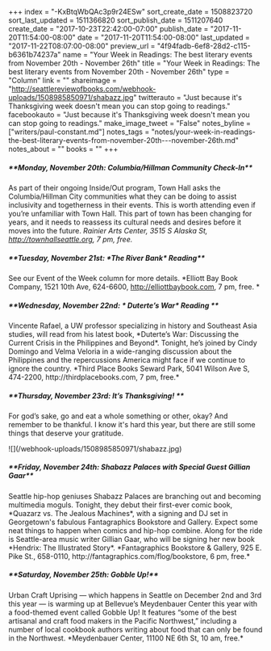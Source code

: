 +++
index = "-KxBtqWbQAc3p9r24ESw"
sort_create_date = 1508823720
sort_last_updated = 1511366820
sort_publish_date = 1511207640
create_date = "2017-10-23T22:42:00-07:00"
publish_date = "2017-11-20T11:54:00-08:00"
date = "2017-11-20T11:54:00-08:00"
last_updated = "2017-11-22T08:07:00-08:00"
preview_url = "4f94fadb-6ef8-28d2-c115-b6361b74237a"
name = "Your Week in Readings: The best literary events from November 20th - November 26th"
title = "Your Week in Readings: The best literary events from November 20th - November 26th"
type = "Column"
link = ""
shareimage = "http://seattlereviewofbooks.com/webhook-uploads/1508985850971/shabazz.jpg"
twitterauto = "Just because it's Thanksgiving week doesn't mean you can stop going to readings."
facebookauto = "Just because it's Thanksgiving week doesn't mean you can stop going to readings."
make_image_tweet = "False"
notes_byline = ["writers/paul-constant.md"]
notes_tags = "notes/your-week-in-readings-the-best-literary-events-from-november-20th---november-26th.md"
notes_about = ""
books = ""
+++
<p class="noindent"><h5>**Monday, November 20th:  Columbia/Hillman Community Check-In**</h5></p>

As part of their ongoing Inside/Out program, Town Hall asks the Columbia/Hillman City communities what they can be doing to assist inclusivity and togetherness in their events. This is worth attending even if you’re unfamiliar with Town Hall. This part of town has been changing for years, and it needs to reassess its cultural needs and desires before it moves into the future.
*Rainier Arts Center, 3515 S Alaska St, http://townhallseattle.org, 7 pm, free.*

<p class="noindent"><h5>**Tuesday, November 21st:  *The River Bank* Reading**</h5></p>

See our Event of the Week column for more details.
*Elliott Bay Book Company, 1521 10th Ave, 624-6600, http://elliottbaybook.com, 7 pm, free. *

<p class="noindent"><h5>**Wednesday, November 22nd: * Duterte’s War* Reading **</h5></p>
Vincente Rafael, a UW professor specializing in history and Southeast Asia studies, will read from his latest book, *Duterte’s War: Discussing the Current Crisis in the Philippines and Beyond*. Tonight, he’s joined by Cindy Domingo and Velma Veloria in a wide-ranging discussion about the Philippines and the repercussions America might face if we continue to ignore the country.
*Third Place Books Seward Park, 5041 Wilson Ave S, 474-2200, http://thirdplacebooks.com, 7 pm, free.*

<p class="noindent"><h5>**Thursday, November 23rd: It’s Thanksgiving! **</h5></p>
For god’s sake, go and eat a whole something or other, okay? And remember to be thankful. I know it's hard this year, but there are still some things that deserve your gratitude.

<p class="image-left">![](/webhook-uploads/1508985850971/shabazz.jpg)</p>

<p class="noindent"><h5>**Friday, November 24th:  Shabazz Palaces with Special Guest Gillian Gaar**</h5></p>
Seattle hip-hop geniuses Shabazz Palaces are branching out and becoming multimedia moguls. Tonight, they debut their first-ever comic book, *Quazarz vs. The Jealous Machines*, with a signing and DJ set in Georgetown's fabulous Fantagraphics Bookstore and Gallery. Expect some neat things to happen when comics and hip-hop combine. Along for the ride is Seattle-area music writer Gillian Gaar, who will be signing her new book *Hendrix: The Illustrated Story*.
*Fantagraphics Bookstore & Gallery, 925 E. Pike St., 658-0110, http://fantagraphics.com/flog/bookstore, 6 pm, free.*

<p class="noindent"><h5>**Saturday, November 25th:  Gobble Up!**</h5></p>
Urban Craft Uprising — which happens in Seattle on December 2nd and 3rd this year — is warming up at Bellevue’s Meydenbauer Center this year with a food-themed event called Gobble Up! It features “some of the best artisanal and craft food makers in the Pacific Northwest,” including a number of local cookbook authors writing about food that can only be found in the Northwest. 
*Meydenbauer Center, 11100 NE 6th St, 10 am, free.*
